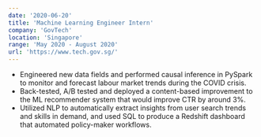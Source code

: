```yaml
---
date: '2020-06-20'
title: 'Machine Learning Engineer Intern'
company: 'GovTech'
location: 'Singapore'
range: 'May 2020 - August 2020'
url: 'https://www.tech.gov.sg/'
---
```


- Engineered new data fields and performed causal inference in PySpark to monitor and forecast labour market trends during the COVID crisis.
- Back-tested, A/B tested and deployed a content-based improvement to the ML recommender system that would improve CTR by around 3%.
- Utilized NLP to automatically extract insights from user search trends and skills in demand, and used SQL to produce a Redshift dashboard that automated policy-maker workflows.
